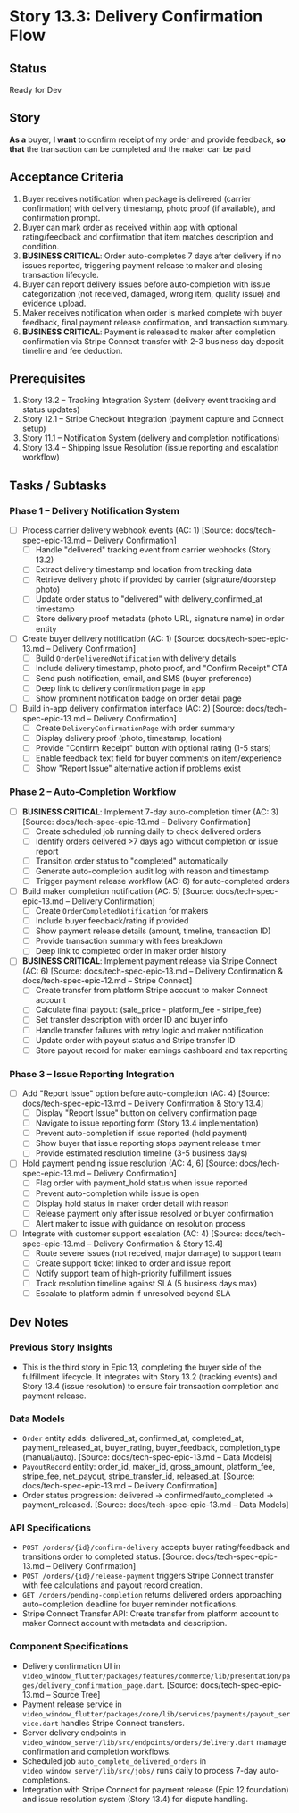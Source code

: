 # Story 13.3: Delivery Confirmation Flow

## Status
Ready for Dev

## Story
**As a** buyer,
**I want** to confirm receipt of my order and provide feedback,
**so that** the transaction can be completed and the maker can be paid

## Acceptance Criteria
1. Buyer receives notification when package is delivered (carrier confirmation) with delivery timestamp, photo proof (if available), and confirmation prompt.
2. Buyer can mark order as received within app with optional rating/feedback and confirmation that item matches description and condition.
3. **BUSINESS CRITICAL**: Order auto-completes 7 days after delivery if no issues reported, triggering payment release to maker and closing transaction lifecycle.
4. Buyer can report delivery issues before auto-completion with issue categorization (not received, damaged, wrong item, quality issue) and evidence upload.
5. Maker receives notification when order is marked complete with buyer feedback, final payment release confirmation, and transaction summary.
6. **BUSINESS CRITICAL**: Payment is released to maker after completion confirmation via Stripe Connect transfer with 2-3 business day deposit timeline and fee deduction.

## Prerequisites
1. Story 13.2 – Tracking Integration System (delivery event tracking and status updates)
2. Story 12.1 – Stripe Checkout Integration (payment capture and Connect setup)
3. Story 11.1 – Notification System (delivery and completion notifications)
4. Story 13.4 – Shipping Issue Resolution (issue reporting and escalation workflow)

## Tasks / Subtasks

### Phase 1 – Delivery Notification System

- [ ] Process carrier delivery webhook events (AC: 1) [Source: docs/tech-spec-epic-13.md – Delivery Confirmation]
  - [ ] Handle "delivered" tracking event from carrier webhooks (Story 13.2)
  - [ ] Extract delivery timestamp and location from tracking data
  - [ ] Retrieve delivery photo if provided by carrier (signature/doorstep photo)
  - [ ] Update order status to "delivered" with delivery_confirmed_at timestamp
  - [ ] Store delivery proof metadata (photo URL, signature name) in order entity
- [ ] Create buyer delivery notification (AC: 1) [Source: docs/tech-spec-epic-13.md – Delivery Confirmation]
  - [ ] Build `OrderDeliveredNotification` with delivery details
  - [ ] Include delivery timestamp, photo proof, and "Confirm Receipt" CTA
  - [ ] Send push notification, email, and SMS (buyer preference)
  - [ ] Deep link to delivery confirmation page in app
  - [ ] Show prominent notification badge on order detail page
- [ ] Build in-app delivery confirmation interface (AC: 2) [Source: docs/tech-spec-epic-13.md – Delivery Confirmation]
  - [ ] Create `DeliveryConfirmationPage` with order summary
  - [ ] Display delivery proof (photo, timestamp, location)
  - [ ] Provide "Confirm Receipt" button with optional rating (1-5 stars)
  - [ ] Enable feedback text field for buyer comments on item/experience
  - [ ] Show "Report Issue" alternative action if problems exist

### Phase 2 – Auto-Completion Workflow

- [ ] **BUSINESS CRITICAL**: Implement 7-day auto-completion timer (AC: 3) [Source: docs/tech-spec-epic-13.md – Delivery Confirmation]
  - [ ] Create scheduled job running daily to check delivered orders
  - [ ] Identify orders delivered >7 days ago without completion or issue report
  - [ ] Transition order status to "completed" automatically
  - [ ] Generate auto-completion audit log with reason and timestamp
  - [ ] Trigger payment release workflow (AC: 6) for auto-completed orders
- [ ] Build maker completion notification (AC: 5) [Source: docs/tech-spec-epic-13.md – Delivery Confirmation]
  - [ ] Create `OrderCompletedNotification` for makers
  - [ ] Include buyer feedback/rating if provided
  - [ ] Show payment release details (amount, timeline, transaction ID)
  - [ ] Provide transaction summary with fees breakdown
  - [ ] Deep link to completed order in maker order history
- [ ] **BUSINESS CRITICAL**: Implement payment release via Stripe Connect (AC: 6) [Source: docs/tech-spec-epic-13.md – Delivery Confirmation & docs/tech-spec-epic-12.md – Stripe Connect]
  - [ ] Create transfer from platform Stripe account to maker Connect account
  - [ ] Calculate final payout: (sale_price - platform_fee - stripe_fee)
  - [ ] Set transfer description with order ID and buyer info
  - [ ] Handle transfer failures with retry logic and maker notification
  - [ ] Update order with payout status and Stripe transfer ID
  - [ ] Store payout record for maker earnings dashboard and tax reporting

### Phase 3 – Issue Reporting Integration

- [ ] Add "Report Issue" option before auto-completion (AC: 4) [Source: docs/tech-spec-epic-13.md – Delivery Confirmation & Story 13.4]
  - [ ] Display "Report Issue" button on delivery confirmation page
  - [ ] Navigate to issue reporting form (Story 13.4 implementation)
  - [ ] Prevent auto-completion if issue reported (hold payment)
  - [ ] Show buyer that issue reporting stops payment release timer
  - [ ] Provide estimated resolution timeline (3-5 business days)
- [ ] Hold payment pending issue resolution (AC: 4, 6) [Source: docs/tech-spec-epic-13.md – Delivery Confirmation]
  - [ ] Flag order with payment_hold status when issue reported
  - [ ] Prevent auto-completion while issue is open
  - [ ] Display hold status in maker order detail with reason
  - [ ] Release payment only after issue resolved or buyer confirmation
  - [ ] Alert maker to issue with guidance on resolution process
- [ ] Integrate with customer support escalation (AC: 4) [Source: docs/tech-spec-epic-13.md – Delivery Confirmation & Story 13.4]
  - [ ] Route severe issues (not received, major damage) to support team
  - [ ] Create support ticket linked to order and issue report
  - [ ] Notify support team of high-priority fulfillment issues
  - [ ] Track resolution timeline against SLA (5 business days max)
  - [ ] Escalate to platform admin if unresolved beyond SLA

## Dev Notes

### Previous Story Insights
- This is the third story in Epic 13, completing the buyer side of the fulfillment lifecycle. It integrates with Story 13.2 (tracking events) and Story 13.4 (issue resolution) to ensure fair transaction completion and payment release.

### Data Models
- `Order` entity adds: delivered_at, confirmed_at, completed_at, payment_released_at, buyer_rating, buyer_feedback, completion_type (manual/auto). [Source: docs/tech-spec-epic-13.md – Data Models]
- `PayoutRecord` entity: order_id, maker_id, gross_amount, platform_fee, stripe_fee, net_payout, stripe_transfer_id, released_at. [Source: docs/tech-spec-epic-13.md – Delivery Confirmation]
- Order status progression: delivered → confirmed/auto_completed → payment_released. [Source: docs/tech-spec-epic-13.md – Data Models]

### API Specifications
- `POST /orders/{id}/confirm-delivery` accepts buyer rating/feedback and transitions order to completed status. [Source: docs/tech-spec-epic-13.md – Delivery Confirmation]
- `POST /orders/{id}/release-payment` triggers Stripe Connect transfer with fee calculations and payout record creation.
- `GET /orders/pending-completion` returns delivered orders approaching auto-completion deadline for buyer reminder notifications.
- Stripe Connect Transfer API: Create transfer from platform account to maker Connect account with metadata and description.

### Component Specifications
- Delivery confirmation UI in `video_window_flutter/packages/features/commerce/lib/presentation/pages/delivery_confirmation_page.dart`. [Source: docs/tech-spec-epic-13.md – Source Tree]
- Payment release service in `video_window_flutter/packages/core/lib/services/payments/payout_service.dart` handles Stripe Connect transfers.
- Server delivery endpoints in `video_window_server/lib/src/endpoints/orders/delivery.dart` manage confirmation and completion workflows.
- Scheduled job `auto_complete_delivered_orders` in `video_window_server/lib/src/jobs/` runs daily to process 7-day auto-completions.
- Integration with Stripe Connect for payment release (Epic 12 foundation) and issue resolution system (Story 13.4) for dispute handling.
